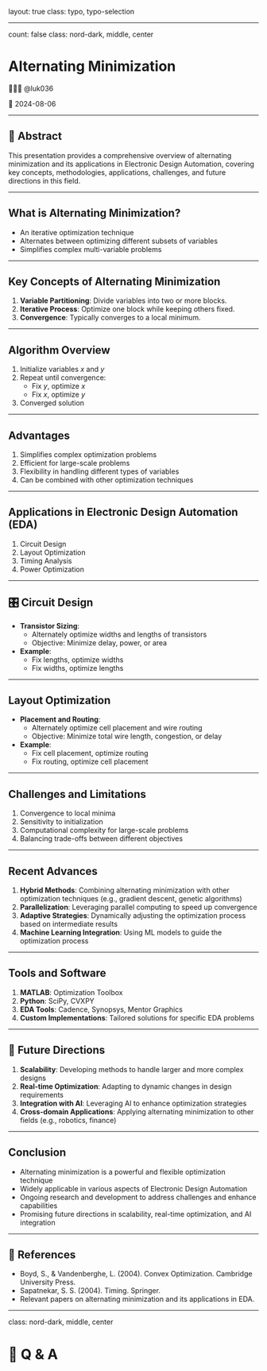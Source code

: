 layout: true
class: typo, typo-selection

---

count: false
class: nord-dark, middle, center

# Alternating Minimization

👨🏻‍🏫 @luk036

📅 2024-08-06

---

## 📝 Abstract

This presentation provides a comprehensive overview of alternating minimization and its applications in Electronic Design Automation, covering key concepts, methodologies, applications, challenges, and future directions in this field.

---
## What is Alternating Minimization?

- An iterative optimization technique
- Alternates between optimizing different subsets of variables
- Simplifies complex multi-variable problems

---

## Key Concepts of Alternating Minimization

1. **Variable Partitioning**: Divide variables into two or more blocks.
2. **Iterative Process**: Optimize one block while keeping others fixed.
3. **Convergence**: Typically converges to a local minimum.

---

## Algorithm Overview

1. Initialize variables $x$ and $y$
2. Repeat until convergence:
   - Fix $y$, optimize $x$
   - Fix $x$, optimize $y$
3. Converged solution

---

## Advantages

1. Simplifies complex optimization problems
2. Efficient for large-scale problems
3. Flexibility in handling different types of variables
4. Can be combined with other optimization techniques

---

## Applications in Electronic Design Automation (EDA)

1. Circuit Design
2. Layout Optimization
3. Timing Analysis
4. Power Optimization

---

## 🎛️ Circuit Design

- **Transistor Sizing**:
  - Alternately optimize widths and lengths of transistors
  - Objective: Minimize delay, power, or area
- **Example**:
  - Fix lengths, optimize widths
  - Fix widths, optimize lengths

---

## Layout Optimization

- **Placement and Routing**:
  - Alternately optimize cell placement and wire routing
  - Objective: Minimize total wire length, congestion, or delay
- **Example**:
  - Fix cell placement, optimize routing
  - Fix routing, optimize cell placement

---

## Challenges and Limitations

1. Convergence to local minima
2. Sensitivity to initialization
3. Computational complexity for large-scale problems
4. Balancing trade-offs between different objectives

---

## Recent Advances

1. **Hybrid Methods**: Combining alternating minimization with other optimization techniques (e.g., gradient descent, genetic algorithms)
2. **Parallelization**: Leveraging parallel computing to speed up convergence
3. **Adaptive Strategies**: Dynamically adjusting the optimization process based on intermediate results
4. **Machine Learning Integration**: Using ML models to guide the optimization process

---

## Tools and Software

1. **MATLAB**: Optimization Toolbox
2. **Python**: SciPy, CVXPY
3. **EDA Tools**: Cadence, Synopsys, Mentor Graphics
4. **Custom Implementations**: Tailored solutions for specific EDA problems

---

## 🔮 Future Directions

1. **Scalability**: Developing methods to handle larger and more complex designs
2. **Real-time Optimization**: Adapting to dynamic changes in design requirements
3. **Integration with AI**: Leveraging AI to enhance optimization strategies
4. **Cross-domain Applications**: Applying alternating minimization to other fields (e.g., robotics, finance)

---

## Conclusion

- Alternating minimization is a powerful and flexible optimization technique
- Widely applicable in various aspects of Electronic Design Automation
- Ongoing research and development to address challenges and enhance capabilities
- Promising future directions in scalability, real-time optimization, and AI integration

---

## 📑 References

- Boyd, S., & Vandenberghe, L. (2004). Convex Optimization. Cambridge University Press.
- Sapatnekar, S. S. (2004). Timing. Springer.
- Relevant papers on alternating minimization and its applications in EDA.

---

class: nord-dark, middle, center

# 🙋 Q & A
